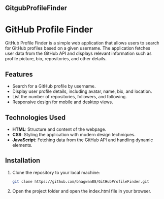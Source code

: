 ## GitgubProfileFinder


# GitHub Profile Finder

GitHub Profile Finder is a simple web application that allows users to search for GitHub profiles based on a given username. The application fetches user data from the GitHub API and displays relevant information such as profile picture, bio, repositories, and other details.

## Features

- Search for a GitHub profile by username.
- Display user profile details, including avatar, name, bio, and location.
- List the number of repositories, followers, and following.
- Responsive design for mobile and desktop views.

## Technologies Used

- **HTML**: Structure and content of the webpage.
- **CSS**: Styling the application with modern design techniques.
- **JavaScript**: Fetching data from the GitHub API and handling dynamic elements.

## Installation

1. Clone the repository to your local machine:
   ```bash
   git clone https://github.com/bhagwan88/GitHubProfileFinder.git

2. Open the project folder and open the index.html file in your browser.

